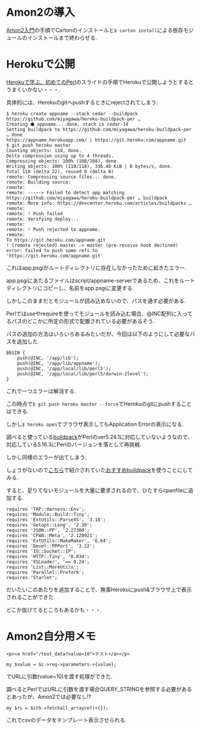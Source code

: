 # Amon2の導入
[Amon2入門](https://github.com/perl-entrance-org/Perl-Entrance-Textbook/blob/master/amon2/1.md)の手順でCartonのインストールと`$ carton install`による依存モジュールのインストールまで終わらせる.

# Herokuで公開
[Herokuで学ぶ、初めてのPerl](http://sssslide.com/speakerdeck.com/akiym/herokudexue-bu-chu-metefalseperl#105)のスライドの手順でHerokuで公開しようとするとうまくいかない・・・.

具体的には、Herokuのgitへpushするときにrejectされてしまう.

    $ heroku create appname --stack cedar --buildpack https://github.com/miyagawa/heroku-buildpack-per …
    Creating ⬢ appname... done, stack is cedar-14
    Setting buildpack to https://github.com/miyagawa/heroku-buildpack-per … done
    https://appname.herokuapp.com/ | https://git.heroku.com/appname.git
    $ git push heroku master
    Counting objects: 118, done.
    Delta compression using up to 4 threads.
    Compressing objects: 100% (108/108), done.
    Writing objects: 100% (118/118), 336.40 KiB | 0 bytes/s, done.
    Total 118 (delta 22), reused 0 (delta 0)
    remote: Compressing source files... done.
    remote: Building source:
    remote: 
    remote: -----> Failed to detect app matching https://github.com/miyagawa/heroku-buildpack-per … buildpack
    remote: More info: https://devcenter.heroku.com/articles/buildpacks …
    remote: 
    remote: ! Push failed
    remote: Verifying deploy...
    remote: 
    remote: ! Push rejected to appname.
    remote: 
    To https://git.heroku.com/appname.git
    ! [remote rejected] master -> master (pre-receive hook declined)
    error: failed to push some refs to 'https://git.heroku.com/appname.git'

これはapp.psgiがルートディレクトリに存在しなかったために起きたエラー.

app.psgiにあたるファイルはscript/appname-serverであるため、これをルートディレクトリにコピーし、名前をapp.psgiに変更する.

しかしこのままだとモジュールが読み込めないので、パスを通す必要がある.

Perlではuseやrequireを使ってモジュールを読み込む場合、@INC配列に入ってるパスのどこかに所定の形式で配置されている必要があるそう.

パスの追加の方法はいろいろあるみたいだが、今回は以下のようにして必要なパスを追加した.

```html:app.psgi
BEGIN {
    push(@INC, '/app/lib');
    push(@INC, '/app/lib/appname');
    push(@INC, '/app/local/lib/perl5');
    push(@INC, '/app/local/lib/perl5/darwin-2level');
}
```

これで一つエラーは解消する.

この時点で`$ git push heroku master --force`でHerokuのgitにpushすることはできる.

しかし`$ heroku open`でブラウザ表示してもApplication Errorの表示になる.

調べると使っている[buildpack](https://github.com/miyagawa/heroku-buildpack-perl/tree/carton)がPerlのver5.24.1に対応していないようなので、対応している5.16.3にPerlのバージョンを落として再挑戦.

しかし同様のエラーが出てしまう.

しょうがないので[こちら](http://qiita.com/vzvu3k6k/items/6d893462c790742ed230)で紹介されていた[おすすめbuildpack](https://github.com/pnu/heroku-buildpack-perl)を使うことにしてみる.

すると、足りてないモジュールを大量に要求されるので、ひたすらcpanfileに追加する.

```html:cpanfile
requires 'TAP::Harness::Env';
requires 'Module::Build::Tiny';
requires 'ExtUtils::ParseXS', '3.18';
requires 'Getopt::Long', '2.39';
requires 'JSON::PP', '2.27300';
requires 'CPAN::Meta', '2.120921';
requires 'ExtUtils::MakeMaker', '6.64';
requires 'Devel::PPPort', '3.22';
requires 'IO::Socket::IP';
requires 'HTTP::Tiny', '0.034';
requires 'XSLoader', '== 0.24';
requires 'List::MoreUtils';
requires 'Parallel::Prefork';
requires 'Starlet';
```

だいたいこのあたりを追加することで、無事Herokuにpush&ブラウザ上で表示されることができた.

どこか抜けてるところもあるかも・・・.

# Amon2自分用メモ
`<p><a href="/test_data?value=10">テスト</a></p>`

`my $value = $c->req->parameters->{value};`

でURLに引数(value=10)を渡す処理ができた.

調べるとPerlではURLに引数を渡す場合QUERY_STRINGを参照する必要があるとあったが、Amon2では必要なし!?

`my $rs = $sth->fetchall_arrayref(+{});`

これでcsvのデータをテンプレート表示させられる.





